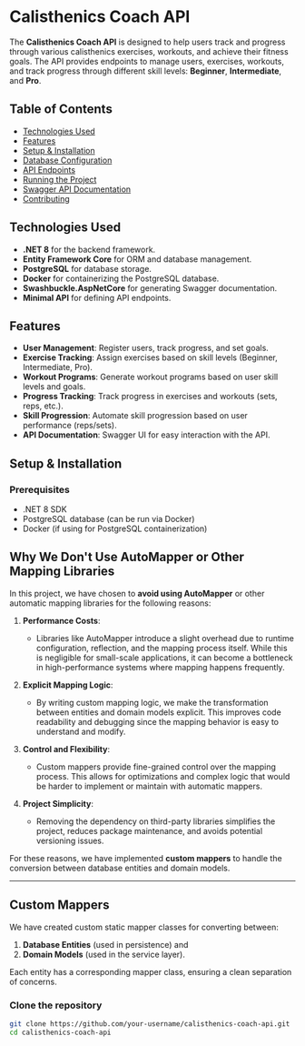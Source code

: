 # Calisthenics Coach API

The **Calisthenics Coach API** is designed to help users track and progress through various calisthenics exercises, workouts, and achieve their fitness goals. The API provides endpoints to manage users, exercises, workouts, and track progress through different skill levels: **Beginner**, **Intermediate**, and **Pro**.

## Table of Contents

- [Technologies Used](#technologies-used)
- [Features](#features)
- [Setup & Installation](#setup--installation)
- [Database Configuration](#database-configuration)
- [API Endpoints](#api-endpoints)
- [Running the Project](#running-the-project)
- [Swagger API Documentation](#swagger-api-documentation)
- [Contributing](#contributing)

## Technologies Used

- **.NET 8** for the backend framework.
- **Entity Framework Core** for ORM and database management.
- **PostgreSQL** for database storage.
- **Docker** for containerizing the PostgreSQL database.
- **Swashbuckle.AspNetCore** for generating Swagger documentation.
- **Minimal API** for defining API endpoints.

## Features

- **User Management**: Register users, track progress, and set goals.
- **Exercise Tracking**: Assign exercises based on skill levels (Beginner, Intermediate, Pro).
- **Workout Programs**: Generate workout programs based on user skill levels and goals.
- **Progress Tracking**: Track progress in exercises and workouts (sets, reps, etc.).
- **Skill Progression**: Automate skill progression based on user performance (reps/sets).
- **API Documentation**: Swagger UI for easy interaction with the API.

## Setup & Installation

### Prerequisites

- .NET 8 SDK
- PostgreSQL database (can be run via Docker)
- Docker (if using for PostgreSQL containerization)

## Why We Don't Use AutoMapper or Other Mapping Libraries

In this project, we have chosen to **avoid using AutoMapper** or other automatic mapping libraries for the following reasons:

1. **Performance Costs**:
   - Libraries like AutoMapper introduce a slight overhead due to runtime configuration, reflection, and the mapping process itself. While this is negligible for small-scale applications, it can become a bottleneck in high-performance systems where mapping happens frequently.

2. **Explicit Mapping Logic**:
   - By writing custom mapping logic, we make the transformation between entities and domain models explicit. This improves code readability and debugging since the mapping behavior is easy to understand and modify.

3. **Control and Flexibility**:
   - Custom mappers provide fine-grained control over the mapping process. This allows for optimizations and complex logic that would be harder to implement or maintain with automatic mappers.

4. **Project Simplicity**:
   - Removing the dependency on third-party libraries simplifies the project, reduces package maintenance, and avoids potential versioning issues.

For these reasons, we have implemented **custom mappers** to handle the conversion between database entities and domain models.

---

## Custom Mappers

We have created custom static mapper classes for converting between:
1. **Database Entities** (used in persistence) and
2. **Domain Models** (used in the service layer).

Each entity has a corresponding mapper class, ensuring a clean separation of concerns.


### Clone the repository

```bash
git clone https://github.com/your-username/calisthenics-coach-api.git
cd calisthenics-coach-api
